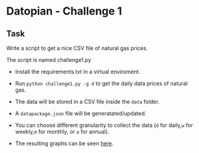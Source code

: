 # Datopian - Challenge 1

## Task
Write a script to get a nice CSV file of natural gas prices.

The script is named challenge1.py

* Install the requirements.txt in a virtual enviroment.

* Run `python challenge1.py -g d` to get the daily data prices of natural gas.

* The data will be stored in a CSV file inside the `data` folder.

* A `datapackage.json` file will be generatated/updated.

* You can choose different granularity to collect the data (`d` for daily,`w` for weekly,`m` for monthly, or `a` for annual).

* The resulting graphs can be seen [here](https://wkswilliam.github.io/datopian/).